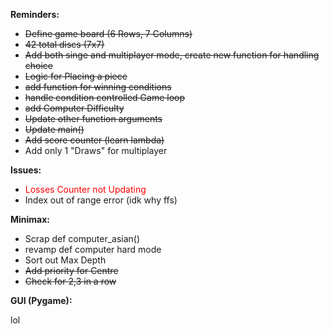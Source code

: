 
__Reminders:__

- ~~Define game board (6 Rows, 7 Columns)~~
- ~~42 total discs (7x7)~~
- ~~Add both singe and multiplayer mode, create new function for handling choice~~
- ~~Logic for Placing a piece~~
- ~~add function for winning conditions~~
- ~~handle condition controlled Game loop~~
- ~~add Computer Difficulty~~
- ~~Update other function arguments~~
- ~~Update main()~~
- ~~Add score counter (learn lambda)~~
- Add only 1 "Draws" for multiplayer

__Issues:__

- <span style="color:red;">Losses Counter not Updating</span>
- Index out of range error (idk why ffs)

**Minimax:**

- Scrap def computer_asian()
- revamp def computer hard mode
- Sort out Max Depth 
- ~~Add priority for Centre~~
- ~~Check for 2,3 in a row~~

__GUI (Pygame):__

lol




